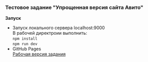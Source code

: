 ### Тестовое задание "Упрощенная версия сайта Авито"

**Запуск**
- Запуск локального сервера  localhost:9000  
	В рабочей директроии выполнить:  
	`npm install`  
	`npm run dev` 
- GitHub Pages  
	[Рабочая версия задания](https://leere77.github.io/avitoTest/dist/index.html)
